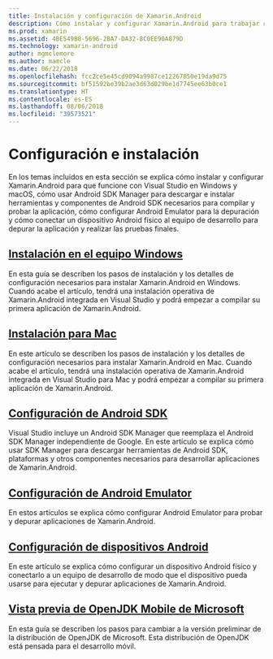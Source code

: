 ```yaml
---
title: Instalación y configuración de Xamarin.Android
description: Cómo instalar y configurar Xamarin.Android para trabajar con Visual Studio.
ms.prod: xamarin
ms.assetid: 4BE549B8-5696-2BA7-DA32-8C0EE90A879D
ms.technology: xamarin-android
author: mgmclemore
ms.author: mamcle
ms.date: 06/22/2018
ms.openlocfilehash: fcc2ce5e45cd9094a9987ce12267850e19da9d75
ms.sourcegitcommit: bf51592be39b2ae3d63d029be1d7745ee63b0ce1
ms.translationtype: HT
ms.contentlocale: es-ES
ms.lasthandoff: 08/06/2018
ms.locfileid: "39573521"
---
```

# <a name="setup-and-installation"></a>Configuración e instalación

En los temas incluidos en esta sección se explica cómo instalar y configurar Xamarin.Android para que funcione con Visual Studio en Windows y macOS, cómo usar Android SDK Manager para descargar e instalar herramientas y componentes de Android SDK necesarios para compilar y probar la aplicación, cómo configurar Android Emulator para la depuración y cómo conectar un dispositivo Android físico al equipo de desarrollo para depurar la aplicación y realizar las pruebas finales.


## <a name="windows-installationandroidget-startedinstallationwindowsmd"></a>[Instalación en el equipo Windows](~/android/get-started/installation/windows.md)

En esta guía se describen los pasos de instalación y los detalles de configuración necesarios para instalar Xamarin.Android en Windows. Cuando acabe el artículo, tendrá una instalación operativa de Xamarin.Android integrada en Visual Studio y podrá empezar a compilar su primera aplicación de Xamarin.Android.

## <a name="mac-installationhttpsdocsmicrosoftcomen-usvisualstudiomacinstallation"></a>[Instalación para Mac](https://docs.microsoft.com/en-us/visualstudio/mac/installation)

En este artículo se describen los pasos de instalación y los detalles de configuración necesarios para instalar Xamarin.Android en Mac. Cuando acabe el artículo, tendrá una instalación operativa de Xamarin.Android integrada en Visual Studio para Mac y podrá empezar a compilar su primera aplicación de Xamarin.Android.

## <a name="android-sdk-setupandroidget-startedinstallationandroid-sdkmd"></a>[Configuración de Android SDK](~/android/get-started/installation/android-sdk.md)

Visual Studio incluye un Android SDK Manager que reemplaza el Android SDK Manager independiente de Google. En este artículo se explica cómo usar SDK Manager para descargar herramientas de Android SDK, plataformas y otros componentes necesarios para desarrollar aplicaciones de Xamarin.Android.

## <a name="android-emulator-setupandroidget-startedinstallationandroid-emulatorindexmd"></a>[Configuración de Android Emulator](~/android/get-started/installation/android-emulator/index.md)

En estos artículos se explica cómo configurar Android Emulator para probar y depurar aplicaciones de Xamarin.Android.

## <a name="android-device-setupandroidget-startedinstallationset-up-device-for-developmentmd"></a>[Configuración de dispositivos Android](~/android/get-started/installation/set-up-device-for-development.md)

En este artículo se explica cómo configurar un dispositivo Android físico y conectarlo a un equipo de desarrollo de modo que el dispositivo pueda usarse para ejecutar y depurar aplicaciones de Xamarin.Android.

## <a name="microsoft-mobile-openjdk-previewandroidget-startedinstallationopenjdkmd"></a>[Vista previa de OpenJDK Mobile de Microsoft](~/android/get-started/installation/openjdk.md)

En esta guía se describen los pasos para cambiar a la versión preliminar de la distribución de OpenJDK de Microsoft. Esta distribución de OpenJDK está pensada para el desarrollo móvil.
